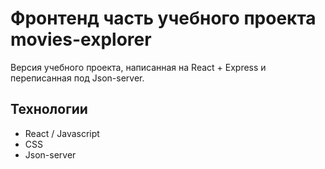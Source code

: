 # Фронтенд часть учебного проекта movies-explorer

Версия учебного проекта, написанная на React + Express и переписанная под Json-server.

## Технологии
  * React / Javascript
  * CSS
  * Json-server
